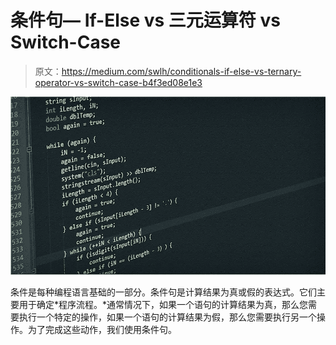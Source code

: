 # 条件句— If-Else vs 三元运算符 vs Switch-Case

> 原文：<https://medium.com/swlh/conditionals-if-else-vs-ternary-operator-vs-switch-case-b4f3ed08e1e3>

![](img/43e312b1641724419eca188d963c47ff.png)

条件是每种编程语言基础的一部分。条件句是计算结果为真或假的表达式。它们主要用于确定*程序流程。*通常情况下，如果一个语句的计算结果为真，那么您需要执行一个特定的操作，如果一个语句的计算结果为假，那么您需要执行另一个操作。为了完成这些动作，我们使用条件句。